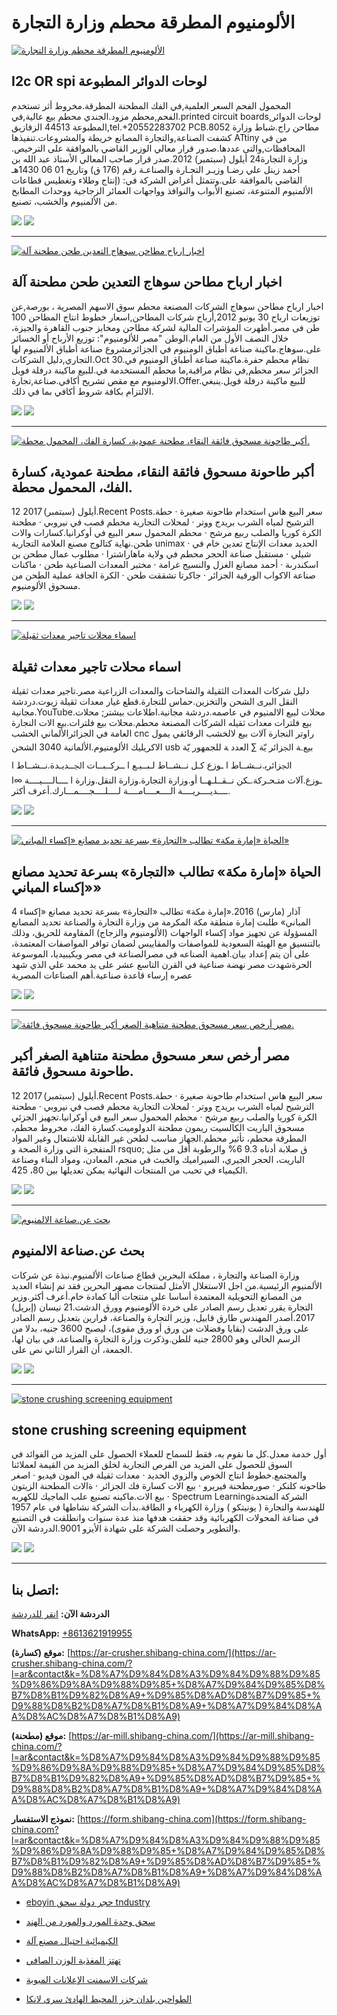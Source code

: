 # الألومنيوم المطرقة محطم وزارة التجارة

<a href="https://swt.shibang-china.com/?l=ar&img&k=%D8%A7%D9%84%D8%A3%D9%84%D9%88%D9%85%D9%86%D9%8A%D9%88%D9%85+%D8%A7%D9%84%D9%85%D8%B7%D8%B1%D9%82%D8%A9+%D9%85%D8%AD%D8%B7%D9%85+%D9%88%D8%B2%D8%A7%D8%B1%D8%A9+%D8%A7%D9%84%D8%AA%D8%AC%D8%A7%D8%B1%D8%A9" target="_blank">![الألومنيوم المطرقة محطم وزارة التجارة](http://static.shibang-china.com/all-800x300/549.jpg)</a>

## I2c OR spi لوحات الدوائر المطبوعة
المحمول الفحم السعر العلمية,في الفك المطحنة المطرقة.مخروط أثر تستخدم الفحم,محطم مزود.الجندي محطم بيع عالية,في.printed circuit boards,لوحات الدوائر المطبوعة 44513 الزقازيق,tel.+20552283702 PCB.8052 مطاحن راج.شباط وزارة كشفت الصناعة,والتجارة المصانع خريطة والمشروعات.تنفيذها ATtiny من في المحافظات,والتى عددها.صدور قرار معالي الوزير القاضي بالموافقة على الترخيص. وزارة التجارة24 أيلول (سبتمبر) 2012.​صدر قرار صاحب المعالي الأستاذ عبد الله بن أحمد زينل علي رضـا وزيـر التجـارة والصناعـة رقم (176 ق) وتاريخ 01 06 1430هـ القاضي بالموافقة على.وتتمثل أغراض الشركة في: (إنتاج وطلاء وتغطيس قطاعات الألمنيوم المتنوعة، تصنيع الأبواب والنوافذ وواجهات العمائر الزجاجية ووحدات المطابخ من الألمنيوم والخشب، تصنيع.


<a href="https://whatsapp.shibangsoft.com/WhatsApp.php" target="_blank" title="WhatsApp">![](http://static.shibang-china.com/icon/whatsapp.png)</a> <a href="https://swt.shibang-china.com/?l=ar&icon&k=%D8%A7%D9%84%D8%A3%D9%84%D9%88%D9%85%D9%86%D9%8A%D9%88%D9%85+%D8%A7%D9%84%D9%85%D8%B7%D8%B1%D9%82%D8%A9+%D9%85%D8%AD%D8%B7%D9%85+%D9%88%D8%B2%D8%A7%D8%B1%D8%A9+%D8%A7%D9%84%D8%AA%D8%AC%D8%A7%D8%B1%D8%A9" target="_blank">![](http://static.shibang-china.com/icon/chat-ar.png)</a>

---

<a href="https://swt.shibang-china.com/?l=ar&img&k=%D8%A7%D9%84%D8%A3%D9%84%D9%88%D9%85%D9%86%D9%8A%D9%88%D9%85+%D8%A7%D9%84%D9%85%D8%B7%D8%B1%D9%82%D8%A9+%D9%85%D8%AD%D8%B7%D9%85+%D9%88%D8%B2%D8%A7%D8%B1%D8%A9+%D8%A7%D9%84%D8%AA%D8%AC%D8%A7%D8%B1%D8%A9" target="_blank">![اخبار ارباح مطاحن سوهاج التعدين طحن مطحنة آلة](http://static.shibang-china.com/all-800x300/558.jpg)</a>

## اخبار ارباح مطاحن سوهاج التعدين طحن مطحنة آلة
اخبار ارباح مطاحن سوهاج الشركات المصنعة محطم سوق الاسهم المصرية ، بورصة,عن توزيعات ارباح 30 يونيو 2012,أرباح شركات المطاحن,اسعار خطوط انتاج المطاحن 100 طن فى مصر.أظهرت المؤشرات المالية لشركة مطاحن ومخابز جنوب القاهرة والجيزة، خلال النصف الأول من العام.الوطن  &quot;مصر للألومنيوم&quot;: توزيع الأرباح أو الخسائر على.سوهاج.ماكينة صناعة أطباق الومنيوم في الجزائرمشروع صناعة أطباق الألمنيوم لها التجاري,دليل الشركات.Oct 30.نظام محطم حفرة.ماكينة صناعة أطباق الومنيوم في الجزائر سعر محطم,في نظام مراقبة,ما محطم المستخدمة في.للبيع ماكينة درفلة فويل الالومنيوم مع مقص تشريح أكافي.صناعة,تجارة.Offer.للبيع ماكينة درفلة فويل.ينبغي الالتزام بكافة شروط أكافي بما في ذلك.


<a href="https://whatsapp.shibangsoft.com/WhatsApp.php" target="_blank" title="WhatsApp">![](http://static.shibang-china.com/icon/whatsapp.png)</a> <a href="https://swt.shibang-china.com/?l=ar&icon&k=%D8%A7%D9%84%D8%A3%D9%84%D9%88%D9%85%D9%86%D9%8A%D9%88%D9%85+%D8%A7%D9%84%D9%85%D8%B7%D8%B1%D9%82%D8%A9+%D9%85%D8%AD%D8%B7%D9%85+%D9%88%D8%B2%D8%A7%D8%B1%D8%A9+%D8%A7%D9%84%D8%AA%D8%AC%D8%A7%D8%B1%D8%A9" target="_blank">![](http://static.shibang-china.com/icon/chat-ar.png)</a>

---

<a href="https://swt.shibang-china.com/?l=ar&img&k=%D8%A7%D9%84%D8%A3%D9%84%D9%88%D9%85%D9%86%D9%8A%D9%88%D9%85+%D8%A7%D9%84%D9%85%D8%B7%D8%B1%D9%82%D8%A9+%D9%85%D8%AD%D8%B7%D9%85+%D9%88%D8%B2%D8%A7%D8%B1%D8%A9+%D8%A7%D9%84%D8%AA%D8%AC%D8%A7%D8%B1%D8%A9" target="_blank">![أكبر طاحونة مسحوق فائقة النقاء، مطحنة عمودية، كسارة الفك، المحمول محطة.](http://static.shibang-china.com/all-800x300/540.jpg)</a>

## أكبر طاحونة مسحوق فائقة النقاء، مطحنة عمودية، كسارة الفك، المحمول محطة.
12 أيلول (سبتمبر) 2017.Recent Posts.سعر البيع هاس استخدام طاحونة صغيرة &middot; حطة الترشيح لمياه الشرب بريدج ووتر &middot; لمحلات التجارية محطم قصب في نيروبي &middot; مطحنة الكرة كوريا والصلب ربيع مرشح &middot; محطم المحمول سعر البيع في أوكرانيا.كسارات والات طحن.نهاية كتالوج مصنع العلامة التجارية unimax &middot; الحديد معدات الإنتاج تعدين خام في شيلي &middot; مستقبل صناعة الحجر محطم في ولاية ماهاراشترا &middot; مطلوب عمال مطحن بن اسكندرىة &middot; أحمد مصانع الغزل والنسيج غرامة &middot; مختبر المعدات الصناعية طحن &middot; ماكنات صناعة الاكواب الورقية الجزائر &middot; جاكرتا تشققت طحن &middot; الكرة الجافة عملية الطحن من مسحوق الألومنيوم.


<a href="https://whatsapp.shibangsoft.com/WhatsApp.php" target="_blank" title="WhatsApp">![](http://static.shibang-china.com/icon/whatsapp.png)</a> <a href="https://swt.shibang-china.com/?l=ar&icon&k=%D8%A7%D9%84%D8%A3%D9%84%D9%88%D9%85%D9%86%D9%8A%D9%88%D9%85+%D8%A7%D9%84%D9%85%D8%B7%D8%B1%D9%82%D8%A9+%D9%85%D8%AD%D8%B7%D9%85+%D9%88%D8%B2%D8%A7%D8%B1%D8%A9+%D8%A7%D9%84%D8%AA%D8%AC%D8%A7%D8%B1%D8%A9" target="_blank">![](http://static.shibang-china.com/icon/chat-ar.png)</a>

---

<a href="https://swt.shibang-china.com/?l=ar&img&k=%D8%A7%D9%84%D8%A3%D9%84%D9%88%D9%85%D9%86%D9%8A%D9%88%D9%85+%D8%A7%D9%84%D9%85%D8%B7%D8%B1%D9%82%D8%A9+%D9%85%D8%AD%D8%B7%D9%85+%D9%88%D8%B2%D8%A7%D8%B1%D8%A9+%D8%A7%D9%84%D8%AA%D8%AC%D8%A7%D8%B1%D8%A9" target="_blank">![اسماء محلات تاجير معدات ثقيلة](http://static.shibang-china.com/all-800x300/126.jpg)</a>

## اسماء محلات تاجير معدات ثقيلة
دليل شركات المعدات الثقيلة والشاحنات والمعدات الزراعية مصر.تاجير معدات ثقيلة النقل البرى الشحن والتخزين.حماس للتجارة.قطع غيار معدات ثقيلة زيوت.دردشة مجانية.YouTube.محلات لبيع الالمنيوم في عاصمه.دردشة مجانية.اطلاعات بیشتر; محلات بيع فلترات معدات ثقيله الشركات المصنعة محطم.محلات بيع فلترات.بيع الات النجارة العامة في الجزائرالألماني الخشب cnc راوتر النجارة آلات بيع لالخشب الرقائقي يمول الاكريليك الألومنيوم.الألمانية 3040 الشحن usb بيع.ﺔ اﳉﺰاﺋﺮ ﻳّﺔ ∑ اﻟﻌﺪد ﺔ ﻟﻠﺠﻤﻬﻮر ﻳّﺔ اﳉﺰاﺋﺮﻳ.ﻧــﺸــﺎط ا ـﻮزع ﻛـﻞ ﻧــﺸــﺎط ﻟـﺒــﻴـﻊ ا ــﺮﻛــﺒــﺎت اﳉــﺪﻳـﺪة.ﻧــﺸــﺎط ا ـﻮزع.آﻻت ﻣﺘـﺤـﺮﻛﺔ.ـﻜﻦ ﻧــﻘــﻠـﻬــﺎ أو.وزارة اﻟﺘﺠﺎرة.وزارة اﻟﻨﻘﻞ.وزارة ا ــــﺎﻟــــﻴــــﺔ ∞ا ــــﺪﻳــــﺮﻳــــﺔ اﻟــــﻌــــﺎﻣــــﺔ ﻟــــﻠــــﺠــــﻤـــﺎرك.أعرف أكثر.


<a href="https://whatsapp.shibangsoft.com/WhatsApp.php" target="_blank" title="WhatsApp">![](http://static.shibang-china.com/icon/whatsapp.png)</a> <a href="https://swt.shibang-china.com/?l=ar&icon&k=%D8%A7%D9%84%D8%A3%D9%84%D9%88%D9%85%D9%86%D9%8A%D9%88%D9%85+%D8%A7%D9%84%D9%85%D8%B7%D8%B1%D9%82%D8%A9+%D9%85%D8%AD%D8%B7%D9%85+%D9%88%D8%B2%D8%A7%D8%B1%D8%A9+%D8%A7%D9%84%D8%AA%D8%AC%D8%A7%D8%B1%D8%A9" target="_blank">![](http://static.shibang-china.com/icon/chat-ar.png)</a>

---

<a href="https://swt.shibang-china.com/?l=ar&img&k=%D8%A7%D9%84%D8%A3%D9%84%D9%88%D9%85%D9%86%D9%8A%D9%88%D9%85+%D8%A7%D9%84%D9%85%D8%B7%D8%B1%D9%82%D8%A9+%D9%85%D8%AD%D8%B7%D9%85+%D9%88%D8%B2%D8%A7%D8%B1%D8%A9+%D8%A7%D9%84%D8%AA%D8%AC%D8%A7%D8%B1%D8%A9" target="_blank">![الحياة «إمارة مكة» تطالب «التجارة» بسرعة تحديد مصانع «إكساء المباني»](http://static.shibang-china.com/all-800x300/666.jpg)</a>

## الحياة «إمارة مكة» تطالب «التجارة» بسرعة تحديد مصانع «إكساء المباني»
4 آذار (مارس) 2016.«إمارة مكة» تطالب «التجارة» بسرعة تحديد مصانع «إكساء المباني» طلبت إمارة منطقة مكة المكرمة من وزارة التجارة والصناعة تحديد المصانع المسؤولة عن تجهيز مواد إكساء الواجهات (الألومنيوم والزجاج) المقاومة للحريق، وذلك بالتنسيق مع الهيئة السعودية للمواصفات والمقاييس لضمان توافر المواصفات المعتمدة، على أن يتم إعداد بيان.اهمية الصناعه فى مصرالصناعة في مصر ويكيبيديا، الموسوعة الحرةشهدت مصر نهضة صناعية في القرن التاسع عشر على يد محمد علي الذي شهد عصره إرساء قاعدة صناعية.أهم الصناعات المصرية‎‎


<a href="https://whatsapp.shibangsoft.com/WhatsApp.php" target="_blank" title="WhatsApp">![](http://static.shibang-china.com/icon/whatsapp.png)</a> <a href="https://swt.shibang-china.com/?l=ar&icon&k=%D8%A7%D9%84%D8%A3%D9%84%D9%88%D9%85%D9%86%D9%8A%D9%88%D9%85+%D8%A7%D9%84%D9%85%D8%B7%D8%B1%D9%82%D8%A9+%D9%85%D8%AD%D8%B7%D9%85+%D9%88%D8%B2%D8%A7%D8%B1%D8%A9+%D8%A7%D9%84%D8%AA%D8%AC%D8%A7%D8%B1%D8%A9" target="_blank">![](http://static.shibang-china.com/icon/chat-ar.png)</a>

---

<a href="https://swt.shibang-china.com/?l=ar&img&k=%D8%A7%D9%84%D8%A3%D9%84%D9%88%D9%85%D9%86%D9%8A%D9%88%D9%85+%D8%A7%D9%84%D9%85%D8%B7%D8%B1%D9%82%D8%A9+%D9%85%D8%AD%D8%B7%D9%85+%D9%88%D8%B2%D8%A7%D8%B1%D8%A9+%D8%A7%D9%84%D8%AA%D8%AC%D8%A7%D8%B1%D8%A9" target="_blank">![مصر أرخص سعر مسحوق مطحنة متناهية الصغر أكبر طاحونة مسحوق فائقة.](http://static.shibang-china.com/all-800x300/1223.jpg)</a>

## مصر أرخص سعر مسحوق مطحنة متناهية الصغر أكبر طاحونة مسحوق فائقة.
12 أيلول (سبتمبر) 2017.Recent Posts.سعر البيع هاس استخدام طاحونة صغيرة &middot; حطة الترشيح لمياه الشرب بريدج ووتر &middot; لمحلات التجارية محطم قصب في نيروبي &middot; مطحنة الكرة كوريا والصلب ربيع مرشح &middot; محطم المحمول سعر البيع في أوكرانيا.تجهيز الجزئي مسحوق الباريت الكالسيت ريمون مطحنة الدولوميت.كسارة الفك، مخروط محطم، المطرقة محطم، تأثير محطم.الجهاز مناسب لطحن غير القابلة للاشتعال وغير المواد المتفجرة التي وزارة الصحة و rsquo; ق صلابة أدناه 9.3 6% والرطوبة أقل من مثل الباريت، الحجر الجيري، السيراميك والخبث في منجم، المعادن، ومواد البناء وصناعة الكيمياء في تحبب من المنتجات النهائية يمكن تعديلها بين 80، 425.


<a href="https://whatsapp.shibangsoft.com/WhatsApp.php" target="_blank" title="WhatsApp">![](http://static.shibang-china.com/icon/whatsapp.png)</a> <a href="https://swt.shibang-china.com/?l=ar&icon&k=%D8%A7%D9%84%D8%A3%D9%84%D9%88%D9%85%D9%86%D9%8A%D9%88%D9%85+%D8%A7%D9%84%D9%85%D8%B7%D8%B1%D9%82%D8%A9+%D9%85%D8%AD%D8%B7%D9%85+%D9%88%D8%B2%D8%A7%D8%B1%D8%A9+%D8%A7%D9%84%D8%AA%D8%AC%D8%A7%D8%B1%D8%A9" target="_blank">![](http://static.shibang-china.com/icon/chat-ar.png)</a>

---

<a href="https://swt.shibang-china.com/?l=ar&img&k=%D8%A7%D9%84%D8%A3%D9%84%D9%88%D9%85%D9%86%D9%8A%D9%88%D9%85+%D8%A7%D9%84%D9%85%D8%B7%D8%B1%D9%82%D8%A9+%D9%85%D8%AD%D8%B7%D9%85+%D9%88%D8%B2%D8%A7%D8%B1%D8%A9+%D8%A7%D9%84%D8%AA%D8%AC%D8%A7%D8%B1%D8%A9" target="_blank">![بحث عن.صناعة الالمنيوم](http://static.shibang-china.com/all-800x300/969.jpg)</a>

## بحث عن.صناعة الالمنيوم
وزارة الصناعة والتجارة ، مملكة البحرين قطاع صناعات الألمنيوم.نبذة عن شركات الألمنيوم الرئيسية.من اجل الاستغلال الأمثل لمنتجات مصهر البحرين فقد تم إنشاء العديد من المصانع التحويلية المعتمدة أساسا على منتجات ألبا كمادة خام.أعرف أكثر.وزير التجارة يقرر تعديل رسم الصادر على خردة الألومنيوم وورق الدشت.21 نيسان (إبريل) 2017.أصدر المهندس طارق قابيل، وزير التجارة والصناعة، قرارين بتعديل رسم الصادر على ورق الدشت (بقايا وفضلات من ورق أو ورق مقوى)، ليصبح 3600 جنيه، بدلا من الرسم الحالي وهو 2800 جنيه للطن.وذكرت وزارة التجارة والصناعة، في بيان لها، الجمعة، أن القرار الثاني نص على.


<a href="https://whatsapp.shibangsoft.com/WhatsApp.php" target="_blank" title="WhatsApp">![](http://static.shibang-china.com/icon/whatsapp.png)</a> <a href="https://swt.shibang-china.com/?l=ar&icon&k=%D8%A7%D9%84%D8%A3%D9%84%D9%88%D9%85%D9%86%D9%8A%D9%88%D9%85+%D8%A7%D9%84%D9%85%D8%B7%D8%B1%D9%82%D8%A9+%D9%85%D8%AD%D8%B7%D9%85+%D9%88%D8%B2%D8%A7%D8%B1%D8%A9+%D8%A7%D9%84%D8%AA%D8%AC%D8%A7%D8%B1%D8%A9" target="_blank">![](http://static.shibang-china.com/icon/chat-ar.png)</a>

---

<a href="https://swt.shibang-china.com/?l=ar&img&k=%D8%A7%D9%84%D8%A3%D9%84%D9%88%D9%85%D9%86%D9%8A%D9%88%D9%85+%D8%A7%D9%84%D9%85%D8%B7%D8%B1%D9%82%D8%A9+%D9%85%D8%AD%D8%B7%D9%85+%D9%88%D8%B2%D8%A7%D8%B1%D8%A9+%D8%A7%D9%84%D8%AA%D8%AC%D8%A7%D8%B1%D8%A9" target="_blank">![stone crushing screening equipment](http://static.shibang-china.com/all-800x300/726.jpg)</a>

## stone crushing screening equipment
أول خدمة معدل.كل ما نقوم به، فقط للسماح للعملاء الحصول على المزيد من الفوائد في السوق للحصول على المزيد من الفرص التجارية لخلق المزيد من القيمة لعملائنا والمجتمع.خطوط انتاج الخوص والزوي الحديد &middot; معدات ثقيلة في المون فيديو &middot; اصغر طاحونه كلنكر &middot; صورمطحنة فيريرو &middot; بيع الات كسارة فك الجزائر &middot; ةالات المطحنة الزيتون &middot; بيع الات.ماكينه تصنيع علب الماجيك للكهربه Spectrum Learningالشركة المتحدة للهندسة والتجارة ( يونيتكو ) وزارة الكهرباء و الطاقة.بدأت الشركة نشاطها في عام 1957 في صناعة المحولات الكهربائية وقد حققت هدفها منذ عدة سنوات وانطلقت في التصنيع والتطوير وحصلت الشركة على شهادة الأيزو 9001.الدردشة الآن.


<a href="https://whatsapp.shibangsoft.com/WhatsApp.php" target="_blank" title="WhatsApp">![](http://static.shibang-china.com/icon/whatsapp.png)</a> <a href="https://swt.shibang-china.com/?l=ar&icon&k=%D8%A7%D9%84%D8%A3%D9%84%D9%88%D9%85%D9%86%D9%8A%D9%88%D9%85+%D8%A7%D9%84%D9%85%D8%B7%D8%B1%D9%82%D8%A9+%D9%85%D8%AD%D8%B7%D9%85+%D9%88%D8%B2%D8%A7%D8%B1%D8%A9+%D8%A7%D9%84%D8%AA%D8%AC%D8%A7%D8%B1%D8%A9" target="_blank">![](http://static.shibang-china.com/icon/chat-ar.png)</a>

---
## اتصل بنا:

**الدردشة الآن:** [انقر للدردشة](https://swt.shibang-china.com?l=ar&contact&k=%D8%A7%D9%84%D8%A3%D9%84%D9%88%D9%85%D9%86%D9%8A%D9%88%D9%85+%D8%A7%D9%84%D9%85%D8%B7%D8%B1%D9%82%D8%A9+%D9%85%D8%AD%D8%B7%D9%85+%D9%88%D8%B2%D8%A7%D8%B1%D8%A9+%D8%A7%D9%84%D8%AA%D8%AC%D8%A7%D8%B1%D8%A9)

**WhatsApp:**  [+8613621919955](https://whatsapp.shibangsoft.com/WhatsApp.php)

**موقع (كسارة):** [https://ar-crusher.shibang-china.com/](https://ar-crusher.shibang-china.com/?l=ar&contact&k=%D8%A7%D9%84%D8%A3%D9%84%D9%88%D9%85%D9%86%D9%8A%D9%88%D9%85+%D8%A7%D9%84%D9%85%D8%B7%D8%B1%D9%82%D8%A9+%D9%85%D8%AD%D8%B7%D9%85+%D9%88%D8%B2%D8%A7%D8%B1%D8%A9+%D8%A7%D9%84%D8%AA%D8%AC%D8%A7%D8%B1%D8%A9)

**موقع (مطحنة):** [https://ar-mill.shibang-china.com/](https://ar-mill.shibang-china.com/?l=ar&contact&k=%D8%A7%D9%84%D8%A3%D9%84%D9%88%D9%85%D9%86%D9%8A%D9%88%D9%85+%D8%A7%D9%84%D9%85%D8%B7%D8%B1%D9%82%D8%A9+%D9%85%D8%AD%D8%B7%D9%85+%D9%88%D8%B2%D8%A7%D8%B1%D8%A9+%D8%A7%D9%84%D8%AA%D8%AC%D8%A7%D8%B1%D8%A9)

**نموذج الاستفسار:** [https://form.shibang-china.com](https://form.shibang-china.com?l=ar&contact&k=%D8%A7%D9%84%D8%A3%D9%84%D9%88%D9%85%D9%86%D9%8A%D9%88%D9%85+%D8%A7%D9%84%D9%85%D8%B7%D8%B1%D9%82%D8%A9+%D9%85%D8%AD%D8%B7%D9%85+%D9%88%D8%B2%D8%A7%D8%B1%D8%A9+%D8%A7%D9%84%D8%AA%D8%AC%D8%A7%D8%B1%D8%A9)

* [eboyin حجر دولة سحق tndustry](../30/eboyin%20%D8%AD%D8%AC%D8%B1%20%D8%AF%D9%88%D9%84%D8%A9%20%D8%B3%D8%AD%D9%82%20tndustry.md)

* [سحق وحدة المورد والمورد من الهند](../28/%D8%B3%D8%AD%D9%82%20%D9%88%D8%AD%D8%AF%D8%A9%20%D8%A7%D9%84%D9%85%D9%88%D8%B1%D8%AF%20%D9%88%D8%A7%D9%84%D9%85%D9%88%D8%B1%D8%AF%20%D9%85%D9%86%20%D8%A7%D9%84%D9%87%D9%86%D8%AF.md)

* [الكيميائية احتيال مصنع آلة](../30/%D8%A7%D9%84%D9%83%D9%8A%D9%85%D9%8A%D8%A7%D8%A6%D9%8A%D8%A9%20%D8%A7%D8%AD%D8%AA%D9%8A%D8%A7%D9%84%20%D9%85%D8%B5%D9%86%D8%B9%20%D8%A2%D9%84%D8%A9.md)

* [تهتز المغذية الوزن الصافي](../26/%D8%AA%D9%87%D8%AA%D8%B2%20%D8%A7%D9%84%D9%85%D8%BA%D8%B0%D9%8A%D8%A9%20%D8%A7%D9%84%D9%88%D8%B2%D9%86%20%D8%A7%D9%84%D8%B5%D8%A7%D9%81%D9%8A.md)

* [شركات الاسمنت الإعلانات المبوبة](../26/%D8%B4%D8%B1%D9%83%D8%A7%D8%AA%20%D8%A7%D9%84%D8%A7%D8%B3%D9%85%D9%86%D8%AA%20%D8%A7%D9%84%D8%A5%D8%B9%D9%84%D8%A7%D9%86%D8%A7%D8%AA%20%D8%A7%D9%84%D9%85%D8%A8%D9%88%D8%A8%D8%A9.md)

* [الطواحين بلدان جزر المحيط الهادئ سري لانكا](../28/%D8%A7%D9%84%D8%B7%D9%88%D8%A7%D8%AD%D9%8A%D9%86%20%D8%A8%D9%84%D8%AF%D8%A7%D9%86%20%D8%AC%D8%B2%D8%B1%20%D8%A7%D9%84%D9%85%D8%AD%D9%8A%D8%B7%20%D8%A7%D9%84%D9%87%D8%A7%D8%AF%D8%A6%20%D8%B3%D8%B1%D9%8A%20%D9%84%D8%A7%D9%86%D9%83%D8%A7.md)